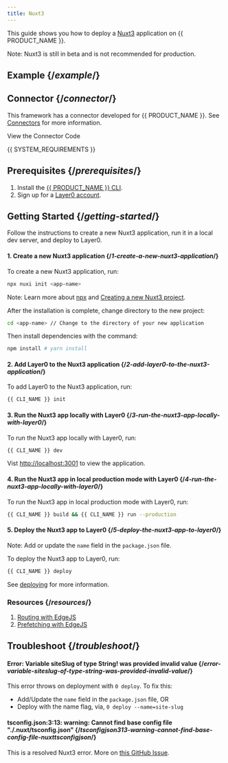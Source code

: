 ```yaml
---
title: Nuxt3
---
```


This guide shows you how to deploy a [Nuxt3](https://v3.nuxtjs.org) application on {{ PRODUCT_NAME }}.

Note: Nuxt3 is still in beta and is not recommended for production.

## Example {/*example*/}

<ExampleButtons
  title="Nuxt3"
  siteUrl="https://layer0-docs-layer0-nuxt3-example-2-default.layer0-limelight.link"
  repoUrl="https://github.com/layer0-docs/layer0-nuxt3-example" 
  deployFromRepo />

## Connector {/*connector*/}

This framework has a connector developed for {{ PRODUCT_NAME }}. See [Connectors](connectors) for more information.

<ButtonLink variant="stroke" type="code" withIcon={true} href="https://github.com/layer0-docs/layer0-connectors/tree/main/layer0-nuxt3-connector">
  View the Connector Code
</ButtonLink>

{{ SYSTEM_REQUIREMENTS }}

## Prerequisites {/*prerequisites*/}

1. Install the [{{ PRODUCT_NAME }} CLI](cli).
2. Sign up for a [Layer0 account](https://app.layer0.co/signup).

## Getting Started {/*getting-started*/}

Follow the instructions to create a new Nuxt3 application, run it in a local dev server, and deploy to Layer0.

#### 1. Create a new Nuxt3 application {/*1-create-a-new-nuxt3-application*/}

To create a new Nuxt3 application, run:

```bash
npx nuxi init <app-name>
```

Note: Learn more about [npx](https://nodejs.dev/learn/the-npx-nodejs-package-runner) and [Creating a new Nuxt3 project](https://v3.nuxtjs.org/getting-started/installation#new-project).

After the installation is complete, change directory to the new project:

```bash
cd <app-name> // Change to the directory of your new application
```

Then install dependencies with the command:

```bash
npm install # yarn install
```

#### 2. Add Layer0 to the Nuxt3 application {/*2-add-layer0-to-the-nuxt3-application*/}

To add Layer0 to the Nuxt3 application, run:

```bash
{{ CLI_NAME }} init
```

#### 3. Run the Nuxt3 app locally with Layer0 {/*3-run-the-nuxt3-app-locally-with-layer0*/}

To run the Nuxt3 app locally with Layer0, run:

```bash
{{ CLI_NAME }} dev
```

Vist [http://localhost:3001](http://localhost:3001) to view the application.

#### 4. Run the Nuxt3 app in local production mode with Layer0 {/*4-run-the-nuxt3-app-locally-with-layer0*/}

To run the Nuxt3 app in local production mode with Layer0, run:

```bash
{{ CLI_NAME }} build && {{ CLI_NAME }} run --production
```

#### 5. Deploy the Nuxt3 app to Layer0 {/*5-deploy-the-nuxt3-app-to-layer0*/}

Note: Add or update the `name` field in the `package.json` file.

To deploy the Nuxt3 app to Layer0, run:

```bash
{{ CLI_NAME }} deploy
```

See [deploying](deploying) for more information.

### Resources {/*resources*/}
1. [Routing with EdgeJS](https://docs.layer0.co/guides/routing)
2. [Prefetching with EdgeJS](https://docs.layer0.co/guides/prefetching)

## Troubleshoot {/*troubleshoot*/}

#### Error: Variable siteSlug of type String! was provided invalid value {/*error-variable-siteslug-of-type-string-was-provided-invalid-value*/}

This error throws on deployment with `0 deploy`. To fix this:
- Add/Update the `name` field in the `package.json` file, OR
- Deploy with the name flag, via, `0 deploy --name=site-slug`

#### tsconfig.json:3:13: warning: Cannot find base config file "./.nuxt/tsconfig.json" {/*tsconfigjson313-warning-cannot-find-base-config-file-nuxttsconfigjson*/}

This is a resolved Nuxt3 error. More on [this GitHub Issue](https://github.com/nuxt/framework/issues/1912).
